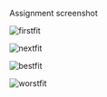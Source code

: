 Assignment screenshot

![firstfit](https://user-images.githubusercontent.com/62889604/83857452-fb654c00-a755-11ea-9715-6b098f0de6f0.png)

![nextfit](https://user-images.githubusercontent.com/62889604/83857458-fc967900-a755-11ea-8fbe-39395e69a5a1.png)

![bestfit](https://user-images.githubusercontent.com/62889604/83857464-fdc7a600-a755-11ea-9e84-cfbe911c786b.png)

![worstfit](https://user-images.githubusercontent.com/62889604/83857447-f99b8880-a755-11ea-8e02-49dfb4b59f20.png)